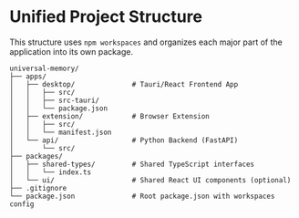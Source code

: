 # Unified Project Structure
This structure uses `npm workspaces` and organizes each major part of the application into its own package.

```plaintext
universal-memory/
├── apps/
│   ├── desktop/              # Tauri/React Frontend App
│   │   ├── src/
│   │   ├── src-tauri/
│   │   └── package.json
│   ├── extension/            # Browser Extension
│   │   ├── src/
│   │   └── manifest.json
│   └── api/                  # Python Backend (FastAPI)
│       └── src/
├── packages/
│   ├── shared-types/         # Shared TypeScript interfaces
│   │   └── index.ts
│   └── ui/                   # Shared React UI components (optional)
├── .gitignore
└── package.json              # Root package.json with workspaces config